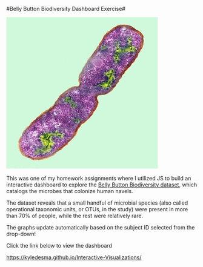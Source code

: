 #Belly Button Biodiversity Dashboard Exercise#

![Bacteria by filterforge.com](Images/bacteria.jpg)

This was one of my homework assignments where I utilized JS to build an interactive dashboard to explore the [Belly Button Biodiversity dataset](http://robdunnlab.com/projects/belly-button-biodiversity/), which catalogs the microbes that colonize human navels.

The dataset reveals that a small handful of microbial species (also called operational taxonomic units, or OTUs, in the study) were present in more than 70% of people, while the rest were relatively rare.

The graphs update automatically based on the subject ID selected from the drop-down!


Click the link below to view the dashboard

https://kyledesma.github.io/Interactive-Visualizations/
